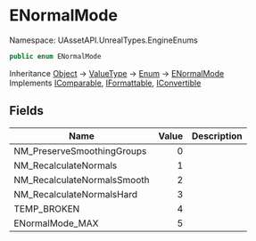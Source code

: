 # ENormalMode

Namespace: UAssetAPI.UnrealTypes.EngineEnums

```csharp
public enum ENormalMode
```

Inheritance [Object](https://docs.microsoft.com/en-us/dotnet/api/system.object) → [ValueType](https://docs.microsoft.com/en-us/dotnet/api/system.valuetype) → [Enum](https://docs.microsoft.com/en-us/dotnet/api/system.enum) → [ENormalMode](./uassetapi.unrealtypes.engineenums.enormalmode.md)<br>
Implements [IComparable](https://docs.microsoft.com/en-us/dotnet/api/system.icomparable), [IFormattable](https://docs.microsoft.com/en-us/dotnet/api/system.iformattable), [IConvertible](https://docs.microsoft.com/en-us/dotnet/api/system.iconvertible)

## Fields

| Name | Value | Description |
| --- | --: | --- |
| NM_PreserveSmoothingGroups | 0 |  |
| NM_RecalculateNormals | 1 |  |
| NM_RecalculateNormalsSmooth | 2 |  |
| NM_RecalculateNormalsHard | 3 |  |
| TEMP_BROKEN | 4 |  |
| ENormalMode_MAX | 5 |  |

